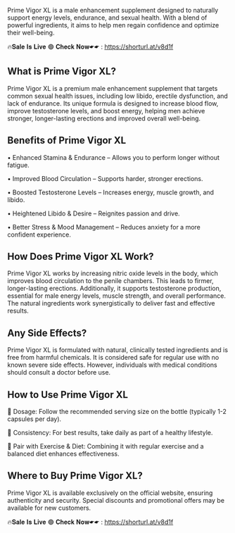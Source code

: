 Prime Vigor XL is a male enhancement supplement designed to naturally support energy levels, endurance, and sexual health. With a blend of powerful ingredients, it aims to help men regain confidence and optimize their well-being.

🔥𝐒𝐚𝐥𝐞 𝐈𝐬 𝐋𝐢𝐯𝐞 🟢 𝐂𝐡𝐞𝐜𝐤 𝐍𝐨𝐰☛☛ : https://shorturl.at/v8d1f

## What is Prime Vigor XL?

Prime Vigor XL is a premium male enhancement supplement that targets common sexual health issues, including low libido, erectile dysfunction, and lack of endurance. Its unique formula is designed to increase blood flow, improve testosterone levels, and boost energy, helping men achieve stronger, longer-lasting erections and improved overall well-being.

## Benefits of Prime Vigor XL

•	Enhanced Stamina & Endurance – Allows you to perform longer without fatigue.

•	Improved Blood Circulation – Supports harder, stronger erections.

•	Boosted Testosterone Levels – Increases energy, muscle growth, and libido.

•	Heightened Libido & Desire – Reignites passion and drive.

•	Better Stress & Mood Management – Reduces anxiety for a more confident experience.

## How Does Prime Vigor XL Work?

Prime Vigor XL works by increasing nitric oxide levels in the body, which improves blood circulation to the penile chambers. This leads to firmer, longer-lasting erections. Additionally, it supports testosterone production, essential for male energy levels, muscle strength, and overall performance. The natural ingredients work synergistically to deliver fast and effective results.

## Any Side Effects?

Prime Vigor XL is formulated with natural, clinically tested ingredients and is free from harmful chemicals. It is considered safe for regular use with no known severe side effects. However, individuals with medical conditions should consult a doctor before use.

## How to Use Prime Vigor XL

📌 Dosage: Follow the recommended serving size on the bottle (typically 1-2 capsules per day).

📌 Consistency: For best results, take daily as part of a healthy lifestyle.

📌 Pair with Exercise & Diet: Combining it with regular exercise and a balanced diet enhances effectiveness.

## Where to Buy Prime Vigor XL?

Prime Vigor XL is available exclusively on the official website, ensuring authenticity and security. Special discounts and promotional offers may be available for new customers.

🔥𝐒𝐚𝐥𝐞 𝐈𝐬 𝐋𝐢𝐯𝐞 🟢 𝐂𝐡𝐞𝐜𝐤 𝐍𝐨𝐰☛☛ : https://shorturl.at/v8d1f


